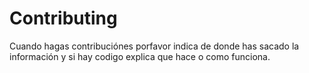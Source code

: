 # Contributing
Cuando hagas contribuciónes porfavor indica de donde has sacado la información y si hay codigo explica que hace o como funciona.

